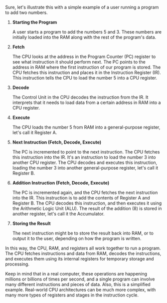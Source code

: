 Sure, let's illustrate this with a simple example of a user running a program to add two numbers. 

1. **Starting the Program**
   
   A user starts a program to add the numbers 5 and 3. These numbers are initially loaded into the RAM along with the rest of the program's data.

2. **Fetch**

   The CPU looks at the address in the Program Counter (PC) register to see what instruction it should perform next. The PC points to the address in RAM where the first instruction of our program is stored. The CPU fetches this instruction and places it in the Instruction Register (IR). This instruction tells the CPU to load the number 5 into a CPU register.

3. **Decode**

   The Control Unit in the CPU decodes the instruction from the IR. It interprets that it needs to load data from a certain address in RAM into a CPU register.

4. **Execute**

   The CPU loads the number 5 from RAM into a general-purpose register, let's call it Register A.

5. **Next Instruction (Fetch, Decode, Execute)**

   The PC is incremented to point to the next instruction. The CPU fetches this instruction into the IR. It's an instruction to load the number 3 into another CPU register. The CPU decodes and executes this instruction, loading the number 3 into another general-purpose register, let's call it Register B.

6. **Addition Instruction (Fetch, Decode, Execute)**

   The PC is incremented again, and the CPU fetches the next instruction into the IR. This instruction is to add the contents of Register A and Register B. The CPU decodes this instruction, and then executes it using the Arithmetic Logic Unit (ALU). The result of the addition (8) is stored in another register, let's call it the Accumulator.

7. **Storing the Result**

   The next instruction might be to store the result back into RAM, or to output it to the user, depending on how the program is written. 

In this way, the CPU, RAM, and registers all work together to run a program. The CPU fetches instructions and data from RAM, decodes the instructions, and executes them using its internal registers for temporary storage and processing.

Keep in mind that in a real computer, these operations are happening millions or billions of times per second, and a single program can involve many different instructions and pieces of data. Also, this is a simplified example. Real-world CPU architectures can be much more complex, with many more types of registers and stages in the instruction cycle.